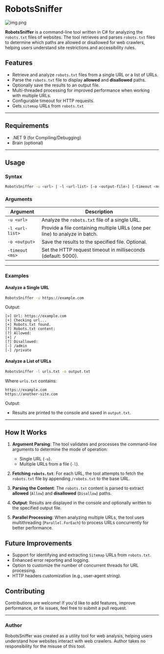 # RobotsSniffer

![img.png](img.png)

**RobotsSniffer** is a command-line tool written in C# for analyzing the `robots.txt` files of websites. The tool
retrieves and parses `robots.txt` files to determine which paths are allowed or disallowed for web crawlers, helping
users understand site restrictions and accessibility rules.

## Features

- Retrieve and analyze `robots.txt` files from a single URL or a list of URLs.
- Parse the `robots.txt` file to display **allowed** and **disallowed** paths.
- Optionally save the results to an output file.
- Multi-threaded processing for improved performance when working with multiple URLs.
- Configurable timeout for HTTP requests.
- Gets `sitemap` URLs from `robots.txt`

---

## Requirements

- .NET 9 (for Compiling/Debugging)
- Brain (optional)

---

## Usage

### Syntax

```bash
RobotsSniffer -u <url> | -l <url-list> [-o <output-file>] [-timeout <ms>]
```

### Arguments

| Argument        | Description                                                                 |
|-----------------|-----------------------------------------------------------------------------|
| `-u <url>`      | Analyze the `robots.txt` file of a single URL.                              |
| `-l <url-list>` | Provide a file containing multiple URLs (one per line) to analyze in batch. |
| `-o <output>`   | Save the results to the specified file. Optional.                           |
| `-timeout <ms>` | Set the HTTP request timeout in milliseconds (default: 5000).               |

---

### Examples

#### Analyze a Single URL

```bash
RobotsSniffer -u https://example.com
```

Output:

```plaintext
[>] Url: https://example.com
[+] Checking url...
[+] Robots.txt found.
[?] Robots.txt content:
[?] Allowed:
[+] /
[?] Disallowed:
[-] /admin
[-] /private
```

#### Analyze a List of URLs

```bash
RobotsSniffer -l urls.txt -o output.txt
```

Where `urls.txt` contains:

```plaintext
https://example.com
https://another-site.com
```

Output:

- Results are printed to the console and saved in `output.txt`.

---

## How It Works

1. **Argument Parsing**:
   The tool validates and processes the command-line arguments to determine the mode of operation:
    - Single URL (`-u`).
    - Multiple URLs from a file (`-l`).

2. **Fetching `robots.txt`**:
   For each URL, the tool attempts to fetch the `robots.txt` file by appending `/robots.txt` to the base URL.

3. **Parsing the Content**:
   The `robots.txt` content is parsed to extract **allowed** (`Allow`) and **disallowed** (`Disallow`) paths.

4. **Output**:
   Results are displayed in the console and optionally written to the specified output file.

5. **Parallel Processing**:
   When analyzing multiple URLs, the tool uses multithreading (`Parallel.ForEach`) to process URLs concurrently for
   better performance.

## Future Improvements

- Support for identifying and extracting `Sitemap` URLs from `robots.txt`.
- Enhanced error reporting and logging.
- Option to customize the number of concurrent threads for URL processing.
- HTTP headers customization (e.g., user-agent string).

## Contributing

Contributions are welcome! If you'd like to add features, improve performance, or fix issues, feel free to submit a pull
request.

---

### Author

RobotsSniffer was created as a utility tool for web analysis, helping users understand how websites interact with web
crawlers. Author takes no responsibility for the misuse of this tool.